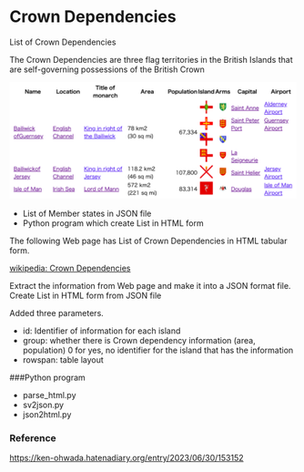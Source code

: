 Crown Dependencies
===============

List of Crown Dependencies

 The Crown Dependencies are three flag territories in the British Islands that are self-governing possessions of the British Crown

![crown dependencies](https://github.com/ohwada/World_Countries/blob/main/crown_dependencies/screenshots/crown_dependencies.png)

- List of Member states in JSON file
- Python program which create List in HTML form

The following Web page has List of Crown Dependencies in HTML tabular form.

[wikipedia:  Crown Dependencies](https://en.wikipedia.org/wiki/Crown_Dependencies)

Extract the information from Web page
and make it into a JSON format file.
Create List in HTML form from JSON file


Added three parameters.

- id: Identifier of information for each island
- group: whether there is  Crown dependency information (area, population)
0 for yes, no identifier for the island that has the information
- rowspan: table layout


###Python program
- parse_html.py
- sv2json.py
- json2html.py

### Reference
https://ken-ohwada.hatenadiary.org/entry/2023/06/30/153152
